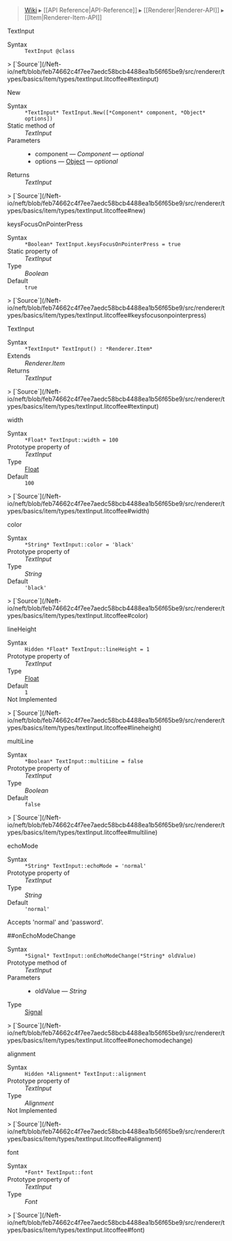 > [Wiki](Home) ▸ [[API Reference|API-Reference]] ▸ [[Renderer|Renderer-API]] ▸ [[Item|Renderer-Item-API]]

TextInput
<dl><dt>Syntax</dt><dd><code>TextInput @class</code></dd></dl>
> [`Source`](/Neft-io/neft/blob/feb74662c4f7ee7aedc58bcb4488ea1b56f65be9/src/renderer/types/basics/item/types/textInput.litcoffee#textinput)

New
<dl><dt>Syntax</dt><dd><code>&#x2A;TextInput&#x2A; TextInput.New([&#x2A;Component&#x2A; component, &#x2A;Object&#x2A; options])</code></dd><dt>Static method of</dt><dd><i>TextInput</i></dd><dt>Parameters</dt><dd><ul><li>component — <i>Component</i> — <i>optional</i></li><li>options — <a href="/Neft-io/neft/wiki/Utils-API#isobject">Object</a> — <i>optional</i></li></ul></dd><dt>Returns</dt><dd><i>TextInput</i></dd></dl>
> [`Source`](/Neft-io/neft/blob/feb74662c4f7ee7aedc58bcb4488ea1b56f65be9/src/renderer/types/basics/item/types/textInput.litcoffee#new)

keysFocusOnPointerPress
<dl><dt>Syntax</dt><dd><code>&#x2A;Boolean&#x2A; TextInput.keysFocusOnPointerPress = true</code></dd><dt>Static property of</dt><dd><i>TextInput</i></dd><dt>Type</dt><dd><i>Boolean</i></dd><dt>Default</dt><dd><code>true</code></dd></dl>
> [`Source`](/Neft-io/neft/blob/feb74662c4f7ee7aedc58bcb4488ea1b56f65be9/src/renderer/types/basics/item/types/textInput.litcoffee#keysfocusonpointerpress)

TextInput
<dl><dt>Syntax</dt><dd><code>&#x2A;TextInput&#x2A; TextInput() : &#x2A;Renderer.Item&#x2A;</code></dd><dt>Extends</dt><dd><i>Renderer.Item</i></dd><dt>Returns</dt><dd><i>TextInput</i></dd></dl>
> [`Source`](/Neft-io/neft/blob/feb74662c4f7ee7aedc58bcb4488ea1b56f65be9/src/renderer/types/basics/item/types/textInput.litcoffee#textinput)

width
<dl><dt>Syntax</dt><dd><code>&#x2A;Float&#x2A; TextInput::width = 100</code></dd><dt>Prototype property of</dt><dd><i>TextInput</i></dd><dt>Type</dt><dd><a href="/Neft-io/neft/wiki/Utils-API#isfloat">Float</a></dd><dt>Default</dt><dd><code>100</code></dd></dl>
> [`Source`](/Neft-io/neft/blob/feb74662c4f7ee7aedc58bcb4488ea1b56f65be9/src/renderer/types/basics/item/types/textInput.litcoffee#width)

color
<dl><dt>Syntax</dt><dd><code>&#x2A;String&#x2A; TextInput::color = 'black'</code></dd><dt>Prototype property of</dt><dd><i>TextInput</i></dd><dt>Type</dt><dd><i>String</i></dd><dt>Default</dt><dd><code>'black'</code></dd></dl>
> [`Source`](/Neft-io/neft/blob/feb74662c4f7ee7aedc58bcb4488ea1b56f65be9/src/renderer/types/basics/item/types/textInput.litcoffee#color)

lineHeight
<dl><dt>Syntax</dt><dd><code>Hidden &#x2A;Float&#x2A; TextInput::lineHeight = 1</code></dd><dt>Prototype property of</dt><dd><i>TextInput</i></dd><dt>Type</dt><dd><a href="/Neft-io/neft/wiki/Utils-API#isfloat">Float</a></dd><dt>Default</dt><dd><code>1</code></dd><dt>Not Implemented</dt></dl>
> [`Source`](/Neft-io/neft/blob/feb74662c4f7ee7aedc58bcb4488ea1b56f65be9/src/renderer/types/basics/item/types/textInput.litcoffee#lineheight)

multiLine
<dl><dt>Syntax</dt><dd><code>&#x2A;Boolean&#x2A; TextInput::multiLine = false</code></dd><dt>Prototype property of</dt><dd><i>TextInput</i></dd><dt>Type</dt><dd><i>Boolean</i></dd><dt>Default</dt><dd><code>false</code></dd></dl>
> [`Source`](/Neft-io/neft/blob/feb74662c4f7ee7aedc58bcb4488ea1b56f65be9/src/renderer/types/basics/item/types/textInput.litcoffee#multiline)

echoMode
<dl><dt>Syntax</dt><dd><code>&#x2A;String&#x2A; TextInput::echoMode = 'normal'</code></dd><dt>Prototype property of</dt><dd><i>TextInput</i></dd><dt>Type</dt><dd><i>String</i></dd><dt>Default</dt><dd><code>'normal'</code></dd></dl>
Accepts 'normal' and 'password'.

##onEchoModeChange
<dl><dt>Syntax</dt><dd><code>&#x2A;Signal&#x2A; TextInput::onEchoModeChange(&#x2A;String&#x2A; oldValue)</code></dd><dt>Prototype method of</dt><dd><i>TextInput</i></dd><dt>Parameters</dt><dd><ul><li>oldValue — <i>String</i></li></ul></dd><dt>Type</dt><dd><a href="/Neft-io/neft/wiki/Signal-API#class-signal">Signal</a></dd></dl>
> [`Source`](/Neft-io/neft/blob/feb74662c4f7ee7aedc58bcb4488ea1b56f65be9/src/renderer/types/basics/item/types/textInput.litcoffee#onechomodechange)

alignment
<dl><dt>Syntax</dt><dd><code>Hidden &#x2A;Alignment&#x2A; TextInput::alignment</code></dd><dt>Prototype property of</dt><dd><i>TextInput</i></dd><dt>Type</dt><dd><i>Alignment</i></dd><dt>Not Implemented</dt></dl>
> [`Source`](/Neft-io/neft/blob/feb74662c4f7ee7aedc58bcb4488ea1b56f65be9/src/renderer/types/basics/item/types/textInput.litcoffee#alignment)

font
<dl><dt>Syntax</dt><dd><code>&#x2A;Font&#x2A; TextInput::font</code></dd><dt>Prototype property of</dt><dd><i>TextInput</i></dd><dt>Type</dt><dd><i>Font</i></dd></dl>
> [`Source`](/Neft-io/neft/blob/feb74662c4f7ee7aedc58bcb4488ea1b56f65be9/src/renderer/types/basics/item/types/textInput.litcoffee#font)

